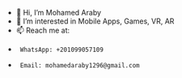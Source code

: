 - 👋 Hi, I’m Mohamed Araby
- 👀 I’m interested in Mobile Apps, Games, VR, AR
- 📫 Reach me at:
-      WhatsApp: +201099057109
-      Email: mohamedaraby1296@gmail.com

<!---
mohamedaraby122/mohamedaraby122 is a ✨ special ✨ repository because its `README.md` (this file) appears on your GitHub profile.
You can click the Preview link to take a look at your changes.
--->
